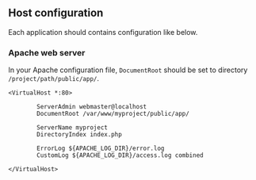 
## Host configuration

Each application should contains configuration like below.

### Apache web server

In your Apache configuration file, `DocumentRoot` should be set to directory `/project/path/public/app/`.

```
<VirtualHost *:80>

        ServerAdmin webmaster@localhost
        DocumentRoot /var/www/myproject/public/app/

        ServerName myproject
        DirectoryIndex index.php

        ErrorLog ${APACHE_LOG_DIR}/error.log
        CustomLog ${APACHE_LOG_DIR}/access.log combined

</VirtualHost>
```